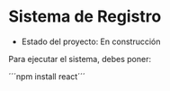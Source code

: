 <h1> Sistema de Registro </h1>

 - Estado del proyecto: En construcción 

Para ejecutar el sistema, debes poner: 

´´´npm install react´´´
